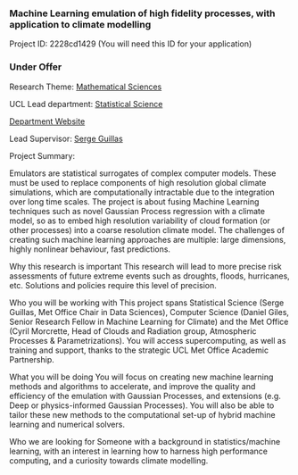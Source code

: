 ### Machine Learning emulation of high fidelity processes, with application to climate modelling

Project ID: 2228cd1429
(You will need this ID for your application)

### Under Offer

Research Theme: [Mathematical Sciences](../themes/mathematical-sciences.md)

UCL Lead department: [Statistical Science](../departments/statistical-science.md)

[Department Website](https://www.ucl.ac.uk/statistics)

Lead Supervisor: [Serge Guillas](https://profiles.ucl.ac.uk/3850)

Project Summary:

Emulators are statistical surrogates of complex computer models. These must be used to replace components of high resolution global climate simulations, which are computationally intractable due to the integration over long time scales. The project is about fusing Machine Learning techniques such as novel Gaussian Process regression with a climate model, so as to embed high resolution variability of cloud formation (or other processes) into a coarse resolution climate model. The challenges of creating such machine learning approaches are multiple: large dimensions, highly nonlinear behaviour, fast predictions.

Why this research is important
This research will lead to more precise risk assessments of future extreme events such as droughts, floods, hurricanes, etc. Solutions and policies require this level of precision.

Who you will be working with
This project spans Statistical Science (Serge Guillas, Met Office Chair in Data Sciences), Computer Science (Daniel Giles, Senior Research Fellow in Machine Learning for Climate) and the Met Office (Cyril Morcrette, Head of Clouds and Radiation group, Atmospheric Processes & Parametrizations). You will access supercomputing, as well as training and support, thanks to the strategic UCL Met Office Academic Partnership.

What you will be doing
You will focus on creating new machine learning methods and algorithms to accelerate, and improve the quality and efficiency of the emulation with Gaussian Processes, and extensions (e.g. Deep or physics-informed Gaussian Processes). You will also be able to tailor these new methods to the computational set-up of hybrid machine learning and numerical solvers.

Who we are looking for
Someone with a background in statistics/machine learning, with an interest in learning how to harness high performance computing, and a curiosity towards climate modelling.
